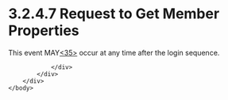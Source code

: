 <html dir="LTR" xmlns:mshelp="http://msdn.microsoft.com/mshelp" xmlns:ddue="http://ddue.schemas.microsoft.com/authoring/2003/5" xmlns:xlink="http://www.w3.org/1999/xlink" xmlns:tool="http://www.microsoft.com/tooltip">
    <head>
        <meta http-equiv="Content-Type" content="text/html; CHARSET=utf-8"></meta>
        <meta name="save" content="history"></meta>
        <title>3.2.4.7 Request to Get Member Properties</title>
        <xml>
            <mshelp:toctitle title="3.2.4.7 Request to Get Member Properties"></mshelp:toctitle>
            <mshelp:rltitle title="[MS-SSAS8]: Request to Get Member Properties"></mshelp:rltitle>
            <mshelp:keyword index="A" term="cca1a7db-662b-459f-8885-a37a509afbba"></mshelp:keyword>
            <mshelp:attr name="DCSext.ContentType" value="open specification"></mshelp:attr>
            <mshelp:attr name="AssetID" value="cca1a7db-662b-459f-8885-a37a509afbba"></mshelp:attr>
            <mshelp:attr name="TopicType" value="kbRef"></mshelp:attr>
            <mshelp:attr name="DCSext.Title" value="[MS-SSAS8]: Request to Get Member Properties" />
        </xml>
    </head>
    <body>
        <div id="header">
            <h1 class="heading">3.2.4.7 Request to Get Member Properties</h1>
        </div>
        <div id="mainSection">
            <div id="mainBody">
                <div id="allHistory" class="saveHistory"></div>
                <div id="sectionSection0" class="section" name="collapseableSection">
                    

<p>This event MAY<a id="Appendix_A_Target_35"></a><a href="05c9e5c4-4566-418c-a56e-69fca8d73f4b.md#Appendix_A_35" aria-label="Product behavior note 35">&lt;35&gt;</a> occur at
any time after the login sequence. </p>


                </div>
            </div>
        </div>
    </body>
</html>